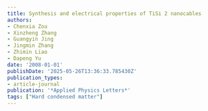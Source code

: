 ```yaml
---
title: Synthesis and electrical properties of TiSi 2 nanocables
authors:
- Chenxia Zou
- Xinzheng Zhang
- Guangyin Jing
- Jingmin Zhang
- Zhimin Liao
- Dapeng Yu
date: '2008-01-01'
publishDate: '2025-05-26T13:36:33.785430Z'
publication_types:
- article-journal
publication: '*Applied Physics Letters*'
tags: ["Hard condensed matter"]
---
```

